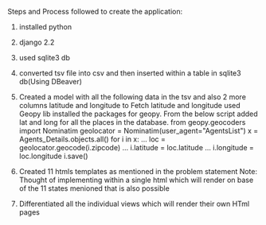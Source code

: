 Steps and Process followed to create the application:
1) installed python
2) django 2.2
3) used sqlite3 db
4) converted tsv file into csv and then inserted within a table in sqlite3 db(Using DBeaver)
5) Created a model with all the following data in the tsv and also 2 more columns latitude and longitude
to Fetch latitude and longitude used Geopy lib installed the packages for geopy.
From the below script added lat and long for all the places in the database.
from  geopy.geocoders import Nominatim
geolocator = Nominatim(user_agent="AgentsList")
    x = Agents_Details.objects.all()
    for i in x:
...     loc = geolocator.geocode(i.zipcode)
...     i.latitude = loc.latitude
...     i.longitude = loc.longitude
        i.save()

6) Created 11 htmls templates as mentioned in the problem statement
Note:
Thought of implementing within a single html which will render on base of the 11 states menioned
that is also possible
7) Differentiated all the individual views which will render their own HTml pages

